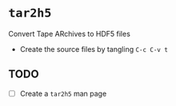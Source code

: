 # `tar2h5`
Convert Tape ARchives to HDF5 files

- Create the source files by tangling `C-c C-v t`

## TODO

- [ ] Create a `tar2h5` man page
